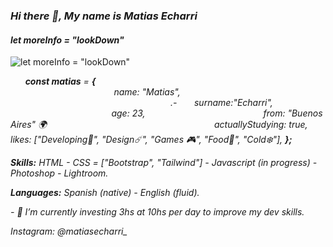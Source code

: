 ### *Hi there 👋, My name is Matias Echarri*
#### *let moreInfo = "lookDown"*
![*let moreInfo = "lookDown"*](https://i.pinimg.com/originals/22/26/a5/2226a53e0be2f56c78982ae08f493f3c.jpg)

  
    
 ***const matias*** *= **{**             
   
      
     
      
    
      
      
        
      
  name: "Matias",  
      
      
        
    
      
      
      
      
        
      
      
      
      
      
      
      
      
    
      
      
      
      
      
      
    .-
  
    
    surname:"Echarri",
        
      
      
      
      
      
      
      
      
      
      
    
    
    age: 23,
      
      
      
      
      
      
      
      
    
      
    
from: "Buenos Aires" 🌍​
  
      
      
      
      
      
      
      
      
      
      
      
    
  
    
actuallyStudying: true,
  
    
        likes: ["Developing🌊​", "Design☄️", "Games 🎮", "Food🍜", "Cold❄️"],
        **};***
         

***Skills:*** *HTML - CSS = ["Bootstrap", "Tailwind"] - Javascript  (in progress) - Photoshop - Lightroom.*

***Languages:*** *Spanish (native) - English (fluid).*

*- 🔭 I’m currently investing 3hs at 10hs per day to improve my dev skills.* 

*Instagram: @matiasecharri_*




